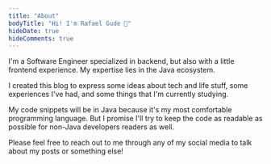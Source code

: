 ```yaml
---
title: "About"
bodyTitle: "Hi! I'm Rafael Gude 🙂"
hideDate: true
hideComments: true
---
```


I'm a Software Engineer specialized in backend, but also with a little frontend experience. My expertise lies in the Java ecosystem.

I created this blog to express some ideas about tech and life stuff, some experiences I've had, and some things that I'm currently studying.

My code snippets will be in Java because it's my most comfortable programming language. But I promise I'll try to keep the code as readable as possible for non-Java developers readers as well.

Please feel free to reach out to me through any of my social media to talk about my posts or something else!
